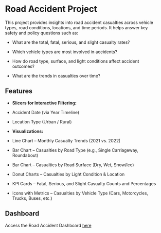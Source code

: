 # Road Accident Project
This project provides insights into road accident casualties across vehicle types, road conditions, locations, and time periods. It helps answer key safety and policy questions such as:

* What are the total, fatal, serious, and slight casualty rates?

* Which vehicle types are most involved in accidents?

* How do road type, surface, and light conditions affect accident outcomes?

* What are the trends in casualties over time?

## Features
- **Slicers for Interactive Filtering:**

* Accident Date (via Year Timeline)

* Location Type (Urban / Rural)

- **Visualizations:**

* Line Chart – Monthly Casualty Trends (2021 vs. 2022)

* Bar Chart – Casualties by Road Type (e.g., Single Carriageway, Roundabout)

* Bar Chart – Casualties by Road Surface (Dry, Wet, Snow/Ice)

* Donut Charts – Casualties by Light Condition & Location

* KPI Cards – Fatal, Serious, and Slight Casualty Counts and Percentages

* Icons with Metrics – Casualties by Vehicle Type (Cars, Motorcycles, Trucks, Buses, etc.)

## Dashboard
Access the Road Accident Dashboard [here](./Image/Road_Accident.png)